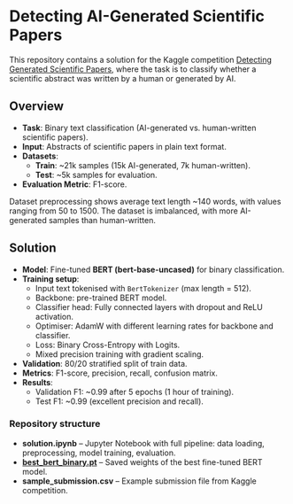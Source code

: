 # Detecting AI-Generated Scientific Papers

This repository contains a solution for the Kaggle competition [Detecting Generated Scientific Papers](https://www.kaggle.com/competitions/detecting-generated-scientific-papers/overview), where the task is to classify whether a scientific abstract was written by a human or generated by AI.


## Overview

- **Task**: Binary text classification (AI-generated vs. human-written scientific papers).  
- **Input**: Abstracts of scientific papers in plain text format.  
- **Datasets**:
  - **Train**: ~21k samples (15k AI-generated, 7k human-written).  
  - **Test**: ~5k samples for evaluation.  
- **Evaluation Metric**: F1-score.  

Dataset preprocessing shows average text length ~140 words, with values ranging from 50 to 1500. The dataset is imbalanced, with more AI-generated samples than human-written.


## Solution

- **Model**: Fine-tuned **BERT (bert-base-uncased)** for binary classification.  
- **Training setup**:
  - Input text tokenised with `BertTokenizer` (max length = 512).  
  - Backbone: pre-trained BERT model.  
  - Classifier head: Fully connected layers with dropout and ReLU activation.  
  - Optimiser: AdamW with different learning rates for backbone and classifier.  
  - Loss: Binary Cross-Entropy with Logits.  
  - Mixed precision training with gradient scaling.  
- **Validation**: 80/20 stratified split of train data.  
- **Metrics**: F1-score, precision, recall, confusion matrix.  
- **Results**:  
  - Validation F1: ~0.99 after 5 epochs (1 hour of training).
  - Test F1: ~0.99 (excellent precision and recall).  

### Repository structure
- **solution.ipynb** – Jupyter Notebook with full pipeline: data loading, preprocessing, model training, evaluation.  
- **[best_bert_binary.pt](https://mega.nz/file/ujZgkBBZ#wKmEORQ2hekdeIAYM2eXL6yEF88zzxt8uNnY9tUYly0)** – Saved weights of the best fine-tuned BERT model.  
- **sample_submission.csv** – Example submission file from Kaggle competition.  
```
